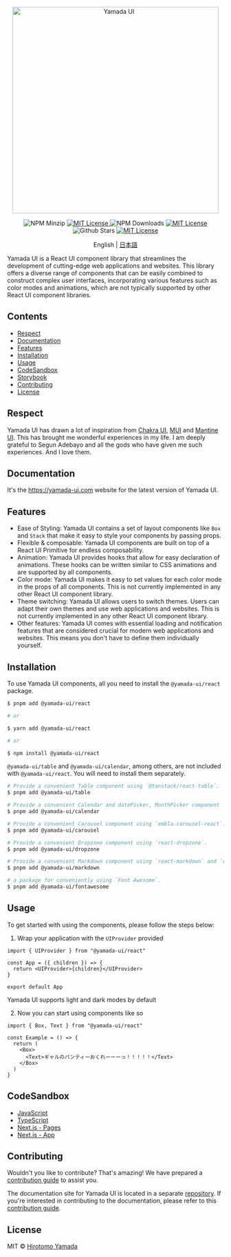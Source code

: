 <p align="center">
  <img src="https://raw.githubusercontent.com/hirotomoyamada/yamada-ui/main/logo/logo-colored@2x.png" alt="Yamada UI" width="480" />
</p>

<p align="center">
  <img alt="NPM Minzip" src="https://img.shields.io/bundlephobia/minzip/@yamada-ui/react"/>
  <a href="https://www.npmjs.com/package/@yamada-ui/react">
    <img alt="MIT License" src="https://img.shields.io/npm/v/@yamada-ui/react"/>
  </a>
  <img alt="NPM Downloads" src="https://img.shields.io/npm/dm/@yamada-ui/react.svg?style=flat"/>
  <a href="https://github.com/hirotomoyamada/yamada-ui/blob/main/LICENSE">
    <img alt="MIT License" src="https://img.shields.io/github/license/hirotomoyamada/yamada-ui"/>
  </a>
  <img alt="Github Stars" src="https://img.shields.io/github/stars/hirotomoyamada/yamada-ui" />
  <a href="https://discord.gg/ubYvRAxFEB">
    <img alt="MIT License" src="https://img.shields.io/badge/Chat%20on-Discord-%235865f2"/>
  </a>
</p>

<p align='center'>
  English | <a href='./README.ja.md'>日本語</a>
</p>

Yamada UI is a React UI component library that streamlines the development of cutting-edge web applications and websites. This library offers a diverse range of components that can be easily combined to construct complex user interfaces, incorporating various features such as color modes and animations, which are not typically supported by other React UI component libraries.

## Contents

- [Respect](#respect)
- [Documentation](https://yamada-ui.com)
- [Features](#features)
- [Installation](#installation)
- [Usage](#usage)
- [CodeSandbox](#codesandbox)
- [Storybook](https://hirotomoyamada.github.io/yamada-ui/)
- [Contributing](#contributing)
- [License](#license)

## Respect

Yamada UI has drawn a lot of inspiration from [Chakra UI](https://github.com/chakra-ui/chakra-ui), [MUI](https://github.com/mui/material-ui) and [Mantine UI](https://github.com/mantinedev/mantine). This has brought me wonderful experiences in my life. I am deeply grateful to Segun Adebayo and all the gods who have given me such experiences. And I love them.

## Documentation

It's the https://yamada-ui.com website for the latest version of Yamada UI.

## Features

- Ease of Styling: Yamada UI contains a set of layout components like `Box` and
  `Stack` that make it easy to style your components by passing props.
- Flexible & composable: Yamada UI components are built on top of a React UI
  Primitive for endless composability.
- Animation: Yamada UI provides hooks that allow for easy declaration of animations.
  These hooks can be written similar to CSS animations and are supported by all components.
- Color mode: Yamada UI makes it easy to set values for each color mode in the props of all components.
  This is not currently implemented in any other React UI component library.
- Theme switching: Yamada UI allows users to switch themes.
  Users can adapt their own themes and use web applications and websites.
  This is not currently implemented in any other React UI component library.
- Other features:
  Yamada UI comes with essential loading and notification features that are considered crucial for modern web applications and websites.
  This means you don't have to define them individually yourself.

## Installation

To use Yamada UI components, all you need to install the
`@yamada-ui/react` package.

```sh
$ pnpm add @yamada-ui/react

# or

$ yarn add @yamada-ui/react

# or

$ npm install @yamada-ui/react
```

`@yamada-ui/table` and `@yamada-ui/calendar`, among others,
are not included with `@yamada-ui/react`.
You will need to install them separately.

```sh
# Provide a convenient Table component using `@tanstack/react-table`.
$ pnpm add @yamada-ui/table

# Provide a convenient Calendar and datePicker, MonthPicker component
$ pnpm add @yamada-ui/calendar

# Provide a convenient Carousel component using `embla-carousel-react`.
$ pnpm add @yamada-ui/carousel

# Provide a convenient Dropzone component using `react-dropzone`.
$ pnpm add @yamada-ui/dropzone

# Provide a convenient Markdown component using `react-markdown` and `react-syntax-highlighter`.
$ pnpm add @yamada-ui/markdown

# a package for conveniently using `Font Awesome`.
$ pnpm add @yamada-ui/fontawesome
```

## Usage

To get started with using the components, please follow the steps below:

1. Wrap your application with the `UIProvider` provided

```tsx
import { UIProvider } from "@yamada-ui/react"

const App = ({ children }) => {
  return <UIProvider>{children}</UIProvider>
}

export default App
```

Yamada UI supports light and dark modes by default

2. Now you can start using components like so

```tsx
import { Box, Text } from "@yamada-ui/react"

const Example = () => {
  return (
    <Box>
      <Text>ギャルのパンティーおくれーーーっ！！！！！</Text>
    </Box>
  )
}
```

## CodeSandbox

- [JavaScript](https://codesandbox.io/s/yamada-ui-javascript-1m1on8)
- [TypeScript](https://codesandbox.io/s/yamada-ui-typescript-7xqli9)
- [Next.js - Pages](https://codesandbox.io/p/sandbox/yamada-ui-next-js-pages-6d13de)
- [Next.js - App](https://codesandbox.io/p/sandbox/yamada-ui-next-js-app-3911zu)

## Contributing

Wouldn't you like to contribute? That's amazing! We have prepared a [contribution guide](./CONTRIBUTING.md) to assist you.

The documentation site for Yamada UI is located in a separate [repository](https://github.com/hirotomoyamada/yamada-docs). If you're interested in contributing to the documentation, please refer to this [contribution guide](https://github.com/hirotomoyamada/yamada-docs/blob/main/CONTRIBUTING.md).

## License

MIT © [Hirotomo Yamada](https://github.com/hirotomoyamada)
